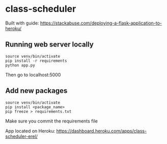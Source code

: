 # class-scheduler
Built with guide: https://stackabuse.com/deploying-a-flask-application-to-heroku/

## Running web server locally
```
source venv/bin/activate
pip install -r requirements
python app.py
```
Then go to localhost:5000

## Add new packages
```
source venv/bin/activate
pip install <package_name>
pip freeze > requirements.txt
```
Make sure you commit the requirements file

App located on Heroku: https://dashboard.heroku.com/apps/class-scheduler-erel/